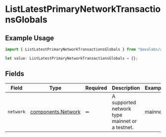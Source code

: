 # ListLatestPrimaryNetworkTransactionsGlobals

## Example Usage

```typescript
import { ListLatestPrimaryNetworkTransactionsGlobals } from "@avalabs/avalanche-sdk/models/operations";

let value: ListLatestPrimaryNetworkTransactionsGlobals = {};
```

## Fields

| Field                                                    | Type                                                     | Required                                                 | Description                                              | Example                                                  |
| -------------------------------------------------------- | -------------------------------------------------------- | -------------------------------------------------------- | -------------------------------------------------------- | -------------------------------------------------------- |
| `network`                                                | [components.Network](../../models/components/network.md) | :heavy_minus_sign:                                       | A supported network type mainnet or a testnet.           | mainnet                                                  |